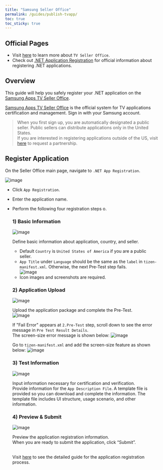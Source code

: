 ```yaml
---
title: "Samsung Seller Office"
permalink: /guides/publish-tvapp/
toc: true
toc_sticky: true
---
```


## Official Pages
- Visit [here](https://developer.samsung.com/tv/distribute/seller-office) to learn more about `TV Seller Office`.
- Check out [.NET Application Registration](https://developer.samsung.com/tv/distribute/seller-office/applications/net-application-registration) for official information about registering .NET applications.

## Overview
This guide will help you safely register your .NET application on the [Samsung Apps TV Seller Office](http://seller.samsungapps.com/tv/).

[Samsung Apps TV Seller Office](http://seller.samsungapps.com/tv/) is the official system for TV applications certification and management. Sign in with your Samsung account.

> When you first sign up, you are automatically designated a public seller. Public sellers can distribute applications only in the United States. <br/> If you are interested in registering applications outside of the US, visit [here](https://developer.samsung.com/tv/distribute/seller-office/membership/partnership-request/) to request a partnership.

## Register Application
On the Seller Office main page, navigate to `.NET App Registration`.

![image](https://user-images.githubusercontent.com/14328614/44450927-305de880-a62d-11e8-83e5-81fbd29874b6.png)

- Click `App Registration`.
- Enter the application name.
- Perform the following four registration steps o. <br/>

  ### 1) Basic Information
  ![image](https://user-images.githubusercontent.com/14328614/44501291-a6af2900-a6c7-11e8-9e28-f833cb14182a.png)

  Define basic information about application, country, and seller.
  - Default `Country` is `United States of America` if you are a public seller.
  - `App Title` under `Language` should be the same as the `label` in `tizen-manifest.xml`. Otherwise, the next Pre-Test step fails.<br/>
    ![image](https://user-images.githubusercontent.com/14328614/44458053-f3e7b800-a63f-11e8-85a7-ec124183d374.png)
  - Icon images and screenshots are required.

  ### 2) Application Upload
  ![image](https://user-images.githubusercontent.com/14328614/44501323-c5152480-a6c7-11e8-9529-8ac7472b8fbf.png)

  Upload the application package and complete the Pre-Test. <br/>
  ![image](https://user-images.githubusercontent.com/14328614/44505465-76be5080-a6dc-11e8-907b-bb2e773827eb.png)

  If "Fail Error" appears at `2.Pre-Test` step, scroll down to see the error message in `Pre Test Result Details`.<br/>
  The screen-size error message is shown below:
  ![image]({{site.url}}{{site.baseurl}}/assets/images/guides/screensize_error.png)

  Go to `tizen-manifest.xml` and add the screen-size feature as shown below:
  ![image](https://user-images.githubusercontent.com/14328614/44458394-0adada00-a641-11e8-83b4-fbb415dfa4b1.png)

  ### 3) Test Information
  ![image](https://user-images.githubusercontent.com/14328614/44501506-6ac89380-a6c8-11e8-8231-e6aca95a5f93.png)

  Input information necessary for certification and verification. <br/>
  Provide information for the `App Description File`. A template file is provided so you can download and complete the information. The template file includes UI structure, usage scenario, and other information. <br/>
  

  ### 4) Preview & Submit
  ![image](https://user-images.githubusercontent.com/14328614/44501554-af542f00-a6c8-11e8-85c5-160d4bd03aa4.png)

  Preview the application registration information.<br/>
  When you are ready to submit the application, click “Submit”.

  <br/>Visit [here](https://developer.samsung.com/tv/distribute/seller-office/applications/application-registration) to see the detailed guide for the application registration process.
